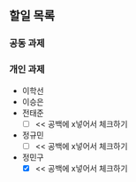 ## 할일 목록

### 공동 과제

### 개인 과제

- 이학선
- 이승은
- 전태준
    - [ ] << 공백에 x넣어서 체크하기
- 정규민
    - [ ] << 공백에 x넣어서 체크하기
- 정민구
    - [x] << 공백에 x넣어서 체크하기
